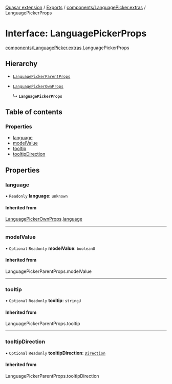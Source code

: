 [Quasar extension](../index.md) / [Exports](../modules.md) / [components/LanguagePicker.extras](../modules/components_LanguagePicker_extras.md) / LanguagePickerProps

# Interface: LanguagePickerProps

[components/LanguagePicker.extras](../modules/components_LanguagePicker_extras.md).LanguagePickerProps

## Hierarchy

- [`LanguagePickerParentProps`](../modules/components_LanguagePicker_extras.md#languagepickerparentprops)

- [`LanguagePickerOwnProps`](components_LanguagePicker_extras.LanguagePickerOwnProps.md)

  ↳ **`LanguagePickerProps`**

## Table of contents

### Properties

- [language](components_LanguagePicker_extras.LanguagePickerProps.md#language)
- [modelValue](components_LanguagePicker_extras.LanguagePickerProps.md#modelvalue)
- [tooltip](components_LanguagePicker_extras.LanguagePickerProps.md#tooltip)
- [tooltipDirection](components_LanguagePicker_extras.LanguagePickerProps.md#tooltipdirection)

## Properties

### language

• `Readonly` **language**: `unknown`

#### Inherited from

[LanguagePickerOwnProps](components_LanguagePicker_extras.LanguagePickerOwnProps.md).[language](components_LanguagePicker_extras.LanguagePickerOwnProps.md#language)

___

### modelValue

• `Optional` `Readonly` **modelValue**: `booleanU`

#### Inherited from

LanguagePickerParentProps.modelValue

___

### tooltip

• `Optional` `Readonly` **tooltip**: `stringU`

#### Inherited from

LanguagePickerParentProps.tooltip

___

### tooltipDirection

• `Optional` `Readonly` **tooltipDirection**: [`Direction`](../modules/components_Tooltip_extras.md#direction)

#### Inherited from

LanguagePickerParentProps.tooltipDirection
